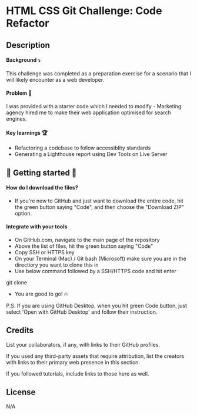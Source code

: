 # HTML CSS Git Challenge: Code Refactor

## Description

#### Background ⤵️

This challenge was completed as a preparation exercise for a scenario that I will likely encounter as a web developer.

#### Problem 🤔

I was provided with a starter code which I needed to modify - Marketing agency hired me to make their web application optimised for search engines.

#### Key learnings 🏆

- Refactoring a codebase to follow accessiblity standards
- Generating a Lighthouse report using Dev Tools on Live Server

## 🚨 Getting started 🚨

#### How do I download the files?

- If you're new to GitHub and just want to download the entire code, hit the green button saying "Code", and then choose the "Download ZIP" option.

#### Integrate with your tools

- On GitHub.com, navigate to the main page of the repository
- Above the list of files, hit the green button saying "Code"
- Copy SSH or HTTPS key
- On your Terminal (Mac) / Git bash (Microsoft) make sure you are in the directiory you want to clone this in
- Use below command followed by a SSH/HTTPS code and hit enter

git clone

- You are good to go! 🔥

P.S. If you are using GitHub Desktop, when you hit green Code button, just select 'Open with GitHub Desktop' and follow their instruction.

## Credits

List your collaborators, if any, with links to their GitHub profiles.

If you used any third-party assets that require attribution, list the creators with links to their primary web presence in this section.

If you followed tutorials, include links to those here as well.

## License

N/A
